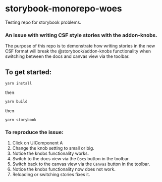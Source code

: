 # storybook-monorepo-woes

Testing repo for storybook problems.

### An issue with writing CSF style stories with the addon-knobs.

The purpose of this repo is to demonstrate how writing stories in the new CSF format will break the @storybook/addon-knobs functionality when switching between the docs and canvas view via the toolbar.

## To get started:

```
yarn install
```

then

```
yarn build
```

then

```
yarn storybook
```

### To reproduce the issue:

1.  Click on UIComponent A
2.  Change the knob setting to small or big.
3.  Notice the knobs functionality works.
4.  Switch to the docs view via the `Docs` button in the toolbar.
5.  Switch back to the canvas view via the `Canvas` button in the toolbar.
6.  Notice the knobs functionality now does not work.
7.  Reloading or switching stories fixes it.
